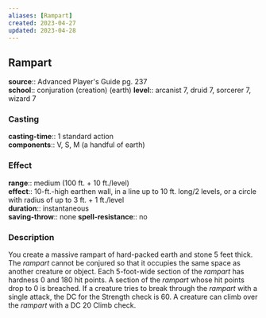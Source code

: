 ```yaml
---
aliases: [Rampart]
created: 2023-04-27
updated: 2023-04-28
---
```


## Rampart

**source**:: Advanced Player's Guide pg. 237  
**school**:: conjuration (creation) (earth)
**level**:: arcanist 7, druid 7, sorcerer 7, wizard 7

### Casting

**casting-time**:: 1 standard action  
**components**:: V, S, M (a handful of earth)

### Effect

**range**:: medium (100 ft. + 10 ft./level)  
**effect**:: 10-ft.-high earthen wall, in a line up to 10 ft. long/2 levels, or a circle with radius of up to 3 ft. + 1 ft./level  
**duration**:: instantaneous  
**saving-throw**:: none
**spell-resistance**:: no

### Description

You create a massive rampart of hard-packed earth and stone 5 feet thick. The *rampart* cannot be conjured so that it occupies the same space as another creature or object. Each 5-foot-wide section of the *rampart* has hardness 0 and 180 hit points. A section of the *rampart* whose hit points drop to 0 is breached. If a creature tries to break through the *rampart* with a single attack, the DC for the Strength check is 60. A creature can climb over the *rampart* with a DC 20 Climb check.

